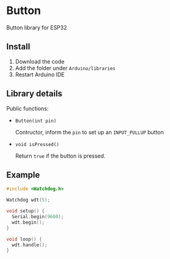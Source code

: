 # Button
Button library for ESP32

## Install

1. Download the code
2. Add the folder under `Arduino/libraries`
3. Restart Arduino IDE

## Library details

Public functions:

- `Button(int pin)`

    Contructor, inform the `pin` to set up an `INPUT_PULLUP` button

- `void isPressed()`

    Return `true` if the button is pressed.


## Example

```c++
#include <Watchdog.h>

Watchdog wdt(5);

void setup() {
  Serial.begin(9600);
  wdt.begin();
}

void loop() {
  wdt.handle();
}
```
